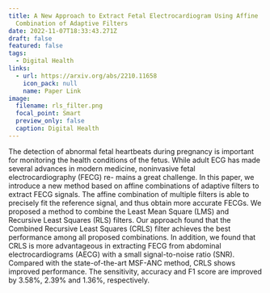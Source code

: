 ```yaml
---
title: A New Approach to Extract Fetal Electrocardiogram Using Affine
  Combination of Adaptive Filters
date: 2022-11-07T18:33:43.271Z
draft: false
featured: false
tags:
  - Digital Health
links:
  - url: https://arxiv.org/abs/2210.11658
    icon_pack: null
    name: Paper Link
image:
  filename: rls_filter.png
  focal_point: Smart
  preview_only: false
  caption: Digital Health
---
```

The detection of abnormal fetal heartbeats during pregnancy is important for monitoring the health conditions of the fetus. While adult ECG has made several advances in modern medicine, noninvasive fetal electrocardiography (FECG) re- mains a great challenge. In this paper, we introduce a new method based on affine combinations of adaptive filters to extract FECG signals. The affine combination of multiple filters is able to precisely fit the reference signal, and thus obtain more accurate FECGs. We proposed a method to combine the Least Mean Square (LMS) and Recursive Least Squares (RLS) filters. Our approach found that the Combined Recursive Least Squares (CRLS) filter achieves the best performance among all proposed combinations. In addition, we found that CRLS is more advantageous in extracting FECG from abdominal electrocardiograms (AECG) with a small signal-to-noise ratio (SNR). Compared with the state-of-the-art MSF-ANC method, CRLS shows improved performance. The sensitivity, accuracy and F1 score are improved by 3.58%, 2.39% and 1.36%, respectively.